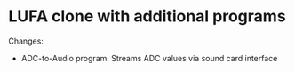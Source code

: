 # LUFA clone with additional programs

Changes:

- ADC-to-Audio program: Streams ADC values via sound card interface
